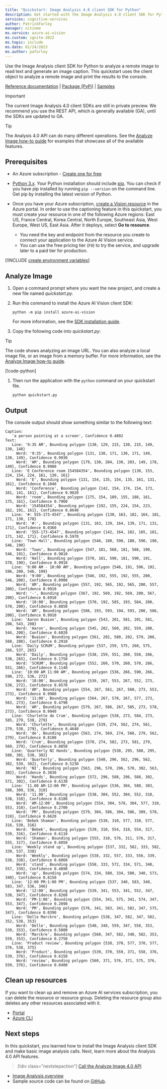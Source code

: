 ```yaml
---
title: "Quickstart: Image Analysis 4.0 client SDK for Python"
description: Get started with the Image Analysis 4.0 client SDK for Python with this quickstart.
services: cognitive-services
author: PatrickFarley
manager: nitinme
ms.service: azure-ai-vision
ms.custom: ignite-2022
ms.topic: include
ms.date: 01/24/2023
ms.author: pafarley
---
```


<a name="HOLTop"></a>

Use the Image Analysis client SDK for Python to analyze a remote image to read text and generate an image caption. This quickstart uses the client object to analyze a remote image and print the results to the console.

[Reference documentation](/python/api/azure-ai-vision) | [Package (PyPi)](https://pypi.org/project/azure-ai-vision/) | [Samples](https://github.com/Azure-Samples/azure-ai-vision-sdk/tree/main/samples/python/image-analysis)

> [!IMPORTANT]
> The current Image Analysis 4.0 client SDKs are still in private preview. We recommend you use the REST API, which is generally available (GA), until the SDKs are updated to GA.

> [!TIP]
> The Analysis 4.0 API can do many different operations. See the [Analyze Image how-to guide](../../how-to/call-analyze-image-40.md) for examples that showcase all of the available features.

## Prerequisites

* An Azure subscription - [Create one for free](https://azure.microsoft.com/free/cognitive-services/)
* [Python 3.x](https://www.python.org/). Your Python installation should include [pip](https://pip.pypa.io/en/stable/). You can check if you have pip installed by running `pip --version` on the command line. Get pip by installing the latest version of Python.
* Once you have your Azure subscription, <a href="https://portal.azure.com/#create/Microsoft.CognitiveServicesComputerVision"  title="create a Vision resource"  target="_blank">create a Vision resource</a> in the Azure portal. In order to use the captioning feature in this quickstart, you must create your resource in one of the following Azure regions: East US, France Central, Korea Central, North Europe, Southeast Asia, West Europe, West US, East Asia. After it deploys, select **Go to resource**.

    * You need the key and endpoint from the resource you create to connect your application to the Azure AI Vision service.
    * You can use the free pricing tier (`F0`) to try the service, and upgrade later to a paid tier for production.




[!INCLUDE [create environment variables](../environment-variables.md)]

## Analyze Image

1. Open a command prompt where you want the new project, and create a new file named *quickstart.py*.
1. Run this command to install the Azure AI Vision client SDK:

    ```console
    python -m pip install azure-ai-vision
    ```

    For more information, see the [SDK installation guide](../../sdk/install-sdk.md?pivots=programming-language-python).

1. Copy the following code into *quickstart.py*:

> [!TIP]
> The code shows analyzing an image URL. You can also analyze a local image file, or an image from a memory buffer. For more information, see the [Analyze Image how-to guide](../../how-to/call-analyze-image-40.md).

[!code-python[](~/azure-ai-vision-sdk/docs/learn.microsoft.com/python/image-analysis/quick-start/main.py?name=snippet_single)]

1. Then run the application with the `python` command on your quickstart file.

    ```console
    python quickstart.py
    ```

## Output

The console output should show something similar to the following text:

```console
Caption:
   'a person pointing at a screen', Confidence 0.4892
Text:
   Line: '9:35 AM', Bounding polygon {130, 129, 215, 130, 215, 149, 130, 148}
     Word: '9:35', Bounding polygon {131, 130, 171, 130, 171, 149, 130, 149}, Confidence 0.9930
     Word: 'AM', Bounding polygon {179, 130, 204, 130, 203, 149, 178, 149}, Confidence 0.9980
   Line: 'E Conference room 154584354', Bounding polygon {130, 153, 224, 154, 224, 161, 130, 161}
     Word: 'E', Bounding polygon {131, 154, 135, 154, 135, 161, 131, 161}, Confidence 0.1040
     Word: 'Conference', Bounding polygon {142, 154, 174, 154, 173, 161, 141, 161}, Confidence 0.9020
     Word: 'room', Bounding polygon {175, 154, 189, 155, 188, 161, 175, 161}, Confidence 0.7960
     Word: '154584354', Bounding polygon {192, 155, 224, 154, 223, 162, 191, 161}, Confidence 0.8640
   Line: '#: 555-173-4547', Bounding polygon {130, 163, 182, 164, 181, 171, 130, 170}
     Word: '#:', Bounding polygon {131, 163, 139, 164, 139, 171, 131, 171}, Confidence 0.0360
     Word: '555-173-4547', Bounding polygon {142, 164, 182, 165, 181, 171, 142, 171}, Confidence 0.5970
   Line: 'Town Hall', Bounding polygon {546, 180, 590, 180, 590, 190, 546, 190}
     Word: 'Town', Bounding polygon {547, 181, 568, 181, 568, 190, 546, 191}, Confidence 0.9810
     Word: 'Hall', Bounding polygon {570, 181, 590, 181, 590, 191, 570, 190}, Confidence 0.9910
   Line: '9:00 AM - 10:00 AM', Bounding polygon {546, 191, 596, 192, 596, 200, 546, 199}
     Word: '9:00', Bounding polygon {546, 192, 555, 192, 555, 200, 546, 200}, Confidence 0.0900
     Word: 'AM', Bounding polygon {557, 192, 565, 192, 565, 200, 557, 200}, Confidence 0.9910
     Word: '-', Bounding polygon {567, 192, 569, 192, 569, 200, 567, 200}, Confidence 0.6910
     Word: '10:00', Bounding polygon {570, 192, 585, 193, 584, 200, 570, 200}, Confidence 0.8850
     Word: 'AM', Bounding polygon {586, 193, 593, 194, 593, 200, 586, 200}, Confidence 0.9910
   Line: 'Aaron Buaion', Bounding polygon {543, 201, 581, 201, 581, 208, 543, 208}
     Word: 'Aaron', Bounding polygon {545, 202, 560, 202, 559, 208, 544, 208}, Confidence 0.6020
     Word: 'Buaion', Bounding polygon {561, 202, 580, 202, 579, 208, 560, 208}, Confidence 0.2910
   Line: 'Daily SCRUM', Bounding polygon {537, 259, 575, 260, 575, 266, 537, 265}
     Word: 'Daily', Bounding polygon {538, 259, 551, 260, 550, 266, 538, 265}, Confidence 0.1750
     Word: 'SCRUM', Bounding polygon {552, 260, 570, 260, 570, 266, 551, 266}, Confidence 0.1140
   Line: '10:00 AM 11:00 AM', Bounding polygon {536, 266, 590, 266, 590, 272, 536, 272}
     Word: '10:00', Bounding polygon {539, 267, 553, 267, 552, 273, 538, 272}, Confidence 0.8570
     Word: 'AM', Bounding polygon {554, 267, 561, 267, 560, 273, 553, 273}, Confidence 0.9980
     Word: '11:00', Bounding polygon {564, 267, 578, 267, 577, 273, 563, 273}, Confidence 0.4790
     Word: 'AM', Bounding polygon {579, 267, 586, 267, 585, 273, 578, 273}, Confidence 0.9940
   Line: 'Churlette de Crum', Bounding polygon {538, 273, 584, 273, 585, 279, 538, 279}
     Word: 'Churlette', Bounding polygon {539, 274, 562, 274, 561, 279, 538, 279}, Confidence 0.4640
     Word: 'de', Bounding polygon {563, 274, 569, 274, 568, 279, 562, 279}, Confidence 0.8100
     Word: 'Crum', Bounding polygon {570, 274, 582, 273, 581, 279, 569, 279}, Confidence 0.8850
   Line: 'Quarterly NI Hands', Bounding polygon {538, 295, 588, 295, 588, 301, 538, 302}
     Word: 'Quarterly', Bounding polygon {540, 296, 562, 296, 562, 302, 539, 302}, Confidence 0.5230
     Word: 'NI', Bounding polygon {563, 296, 570, 296, 570, 302, 563, 302}, Confidence 0.3030
     Word: 'Hands', Bounding polygon {572, 296, 588, 296, 588, 302, 571, 302}, Confidence 0.6130
   Line: '11.00 AM-12:00 PM', Bounding polygon {536, 304, 588, 303, 588, 309, 536, 310}
     Word: '11.00', Bounding polygon {538, 304, 552, 304, 552, 310, 538, 310}, Confidence 0.6180
     Word: 'AM-12:00', Bounding polygon {554, 304, 578, 304, 577, 310, 553, 310}, Confidence 0.2700
     Word: 'PM', Bounding polygon {579, 304, 586, 304, 586, 309, 578, 310}, Confidence 0.6620
   Line: 'Bebek Shaman', Bounding polygon {538, 310, 577, 310, 577, 316, 538, 316}
     Word: 'Bebek', Bounding polygon {539, 310, 554, 310, 554, 317, 539, 316}, Confidence 0.6110
     Word: 'Shaman', Bounding polygon {555, 310, 576, 311, 576, 317, 555, 317}, Confidence 0.6050
   Line: 'Weekly stand up', Bounding polygon {537, 332, 582, 333, 582, 339, 537, 338}
     Word: 'Weekly', Bounding polygon {538, 332, 557, 333, 556, 339, 538, 338}, Confidence 0.6060
     Word: 'stand', Bounding polygon {558, 333, 572, 334, 571, 340, 557, 339}, Confidence 0.4890
     Word: 'up', Bounding polygon {574, 334, 580, 334, 580, 340, 573, 340}, Confidence 0.8150
   Line: '12:00 PM-1:00 PM', Bounding polygon {537, 340, 583, 340, 583, 347, 536, 346}
     Word: '12:00', Bounding polygon {539, 341, 553, 341, 552, 347, 538, 347}, Confidence 0.8260
     Word: 'PM-1:00', Bounding polygon {554, 341, 575, 341, 574, 347, 553, 347}, Confidence 0.2090
     Word: 'PM', Bounding polygon {576, 341, 583, 341, 582, 347, 575, 347}, Confidence 0.0390
   Line: 'Delle Marckre', Bounding polygon {538, 347, 582, 347, 582, 352, 538, 353}
     Word: 'Delle', Bounding polygon {540, 348, 559, 347, 558, 353, 539, 353}, Confidence 0.5800
     Word: 'Marckre', Bounding polygon {560, 347, 582, 348, 582, 353, 559, 353}, Confidence 0.2750
   Line: 'Product review', Bounding polygon {538, 370, 577, 370, 577, 376, 538, 375}
     Word: 'Product', Bounding polygon {539, 370, 559, 371, 558, 376, 539, 376}, Confidence 0.6150
     Word: 'review', Bounding polygon {560, 371, 576, 371, 575, 376, 559, 376}, Confidence 0.0400
```



## Clean up resources

If you want to clean up and remove an Azure AI services subscription, you can delete the resource or resource group. Deleting the resource group also deletes any other resources associated with it.

* [Portal](../../../multi-service-resource.md?pivots=azportal#clean-up-resources)
* [Azure CLI](../../../multi-service-resource.md?pivots=azcli#clean-up-resources)


## Next steps

In this quickstart, you learned how to install the Image Analysis client SDK and make basic image analysis calls. Next, learn more about the Analysis 4.0 API features.

> [!div class="nextstepaction"]
>[Call the Analyze Image 4.0 API](../../how-to/call-analyze-image-40.md)

* [Image Analysis overview](../../overview-image-analysis.md)
* Sample source code can be found on [GitHub](https://github.com/Azure-Samples/azure-ai-vision-sdk).
